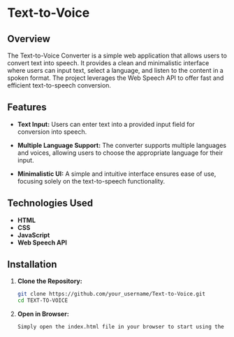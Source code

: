 # Text-to-Voice

## Overview
The Text-to-Voice Converter is a simple web application that allows users to convert text into speech. It provides a clean and minimalistic interface where users can input text, select a language, and listen to the content in a spoken format. The project leverages the Web Speech API to offer fast and efficient text-to-speech conversion.

## Features
- **Text Input:** Users can enter text into a provided input field for conversion into speech.
 
- **Multiple Language Support:** The converter supports multiple languages and voices, allowing users to choose the appropriate language for their input.
 
- **Minimalistic UI:** A simple and intuitive interface ensures ease of use, focusing solely on the text-to-speech functionality.
 


## Technologies Used
- **HTML**
- **CSS**
- **JavaScript**
- **Web Speech API**
  

## Installation
1. **Clone the Repository:**
   ```bash
   git clone https://github.com/your_username/Text-to-Voice.git
   cd TEXT-TO-VOICE
2. **Open in Browser:**
   ```bash
   Simply open the index.html file in your browser to start using the application
